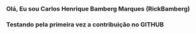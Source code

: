 ### Olá, Eu sou Carlos Henrique Bamberg Marques (RickBamberg)

### Testando pela primeira vez a contribuição no GITHUB
